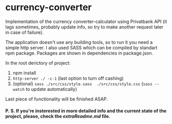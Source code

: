 # currency-converter

Implementation of the currency converter-calculator using Privatbank API (it lags sometimes, probably update info, so try to make another request later in case of failure).

The application doesn't use any building tools, so to run it you need a simple http server. I also used SASS which can be compiled by standart npm package. 
Packages are shown in dependencies in package.json.

In the root derictory of project:

1. npm install
2. `http-server ./ -c-1` (last option to turn off cashing)
3. (optional) `sass ./src/css/style.sass  ./src/css/style.css` (`sass --watch` to update automatically) 

Last piece of functionality will be finished ASAP.

#### P. S. If you're insterested in more detailed info and the current state of the project, please, check the _extraReadme.md_ file.

